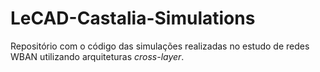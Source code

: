# LeCAD-Castalia-Simulations

Repositório com o código das simulações realizadas no estudo de redes WBAN utilizando arquiteturas *cross-layer*.
